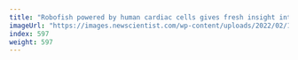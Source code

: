 ```yaml
---
title: "Robofish powered by human cardiac cells gives fresh insight into heart"
imageUrl: "https://images.newscientist.com/wp-content/uploads/2022/02/10144231/PRI_222646379.jpg?width=600"
index: 597
weight: 597
---
```


